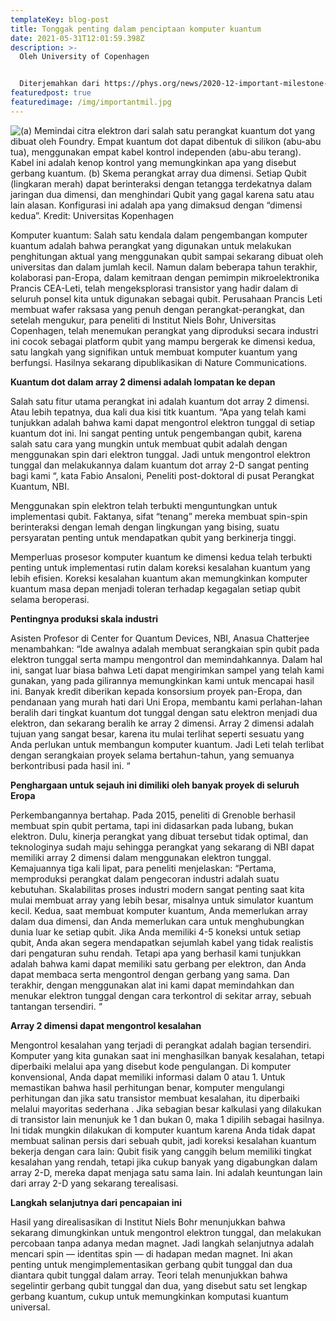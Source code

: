 ```yaml
---
templateKey: blog-post
title: Tonggak penting dalam penciptaan komputer kuantum
date: 2021-05-31T12:01:59.398Z
description: >-
  Oleh University of Copenhagen


  Diterjemahkan dari https://phys.org/news/2020-12-important-milestone-creation-quantum.html
featuredpost: true
featuredimage: /img/importantmil.jpg
---
```

![](/img/importantmil.jpg "(a) Memindai citra elektron dari salah satu perangkat kuantum dot yang dibuat oleh Foundry. Empat kuantum dot dapat dibentuk di silikon (abu-abu tua), menggunakan empat kabel kontrol independen (abu-abu terang). Kabel ini adalah kenop kontrol yang memungkinkan apa yang disebut gerbang kuantum. (b) Skema perangkat array dua dimensi. Setiap Qubit (lingkaran merah) dapat berinteraksi dengan tetangga terdekatnya dalam jaringan dua dimensi, dan menghindari Qubit yang gagal karena satu atau lain alasan. Konfigurasi ini adalah apa yang dimaksud dengan “dimensi kedua”. Kredit: Universitas Kopenhagen")

Komputer kuantum: Salah satu kendala dalam pengembangan komputer kuantum adalah bahwa perangkat yang digunakan untuk melakukan penghitungan aktual yang menggunakan qubit sampai sekarang dibuat oleh universitas dan dalam jumlah kecil. Namun dalam beberapa tahun terakhir, kolaborasi pan-Eropa, dalam kemitraan dengan pemimpin mikroelektronika Prancis CEA-Leti, telah mengeksplorasi transistor yang hadir dalam di seluruh ponsel kita untuk digunakan sebagai qubit. Perusahaan Prancis Leti membuat wafer raksasa yang penuh dengan perangkat-perangkat, dan setelah mengukur, para peneliti di Institut Niels Bohr, Universitas Copenhagen, telah menemukan perangkat yang diproduksi secara industri ini cocok sebagai platform qubit yang mampu bergerak ke dimensi kedua, satu langkah yang signifikan untuk membuat komputer kuantum yang berfungsi. Hasilnya sekarang dipublikasikan di Nature Communications.

**Kuantum dot dalam array 2 dimensi adalah lompatan ke depan**

Salah satu fitur utama perangkat ini adalah kuantum dot array 2 dimensi. Atau lebih tepatnya, dua kali dua kisi titk kuantum. “Apa yang telah kami tunjukkan adalah bahwa kami dapat mengontrol elektron tunggal di setiap kuantum dot ini. Ini sangat penting untuk pengembangan qubit, karena salah satu cara yang mungkin untuk membuat qubit adalah dengan menggunakan spin dari elektron tunggal. Jadi untuk mengontrol elektron tunggal dan melakukannya dalam kuantum dot array 2-D sangat penting bagi kami “, kata Fabio Ansaloni, Peneliti post-doktoral di pusat Perangkat Kuantum, NBI.

Menggunakan spin elektron telah terbukti menguntungkan untuk implementasi qubit. Faktanya, sifat “tenang” mereka membuat spin-spin berinteraksi dengan lemah dengan lingkungan yang bising, suatu persyaratan penting untuk mendapatkan qubit yang berkinerja tinggi.

Memperluas prosesor komputer kuantum ke dimensi kedua telah terbukti penting untuk implementasi rutin dalam koreksi kesalahan kuantum yang lebih efisien. Koreksi kesalahan kuantum akan memungkinkan komputer kuantum masa depan menjadi toleran terhadap kegagalan setiap qubit selama beroperasi.

**Pentingnya produksi skala industri**

Asisten Profesor di Center for Quantum Devices, NBI, Anasua Chatterjee menambahkan: “Ide awalnya adalah membuat serangkaian spin qubit pada elektron tunggal serta mampu mengontrol dan memindahkannya. Dalam hal ini, sangat luar biasa bahwa Leti dapat mengirimkan sampel yang telah kami gunakan, yang pada gilirannya memungkinkan kami untuk mencapai hasil ini. Banyak kredit diberikan kepada konsorsium proyek pan-Eropa, dan pendanaan yang murah hati dari Uni Eropa, membantu kami perlahan-lahan beralih dari tingkat kuantum dot tunggal dengan satu elektron menjadi dua elektron, dan sekarang beralih ke array 2 dimensi. Array 2 dimensi adalah tujuan yang sangat besar, karena itu mulai terlihat seperti sesuatu yang Anda perlukan untuk membangun komputer kuantum. Jadi Leti telah terlibat dengan serangkaian proyek selama bertahun-tahun, yang semuanya berkontribusi pada hasil ini. “

**Penghargaan untuk sejauh ini dimiliki oleh banyak proyek di seluruh Eropa**

Perkembangannya bertahap. Pada 2015, peneliti di Grenoble berhasil membuat spin qubit pertama, tapi ini didasarkan pada lubang, bukan elektron. Dulu, kinerja perangkat yang dibuat tersebut tidak optimal, dan teknologinya sudah maju sehingga perangkat yang sekarang di NBI dapat memiliki array 2 dimensi dalam menggunakan elektron tunggal. Kemajuannya tiga kali lipat, para peneliti menjelaskan: “Pertama, memproduksi perangkat dalam pengecoran industri adalah suatu kebutuhan. Skalabilitas proses industri modern sangat penting saat kita mulai membuat array yang lebih besar, misalnya untuk simulator kuantum kecil. Kedua, saat membuat komputer kuantum, Anda memerlukan array dalam dua dimensi, dan Anda memerlukan cara untuk menghubungkan dunia luar ke setiap qubit. Jika Anda memiliki 4-5 koneksi untuk setiap qubit, Anda akan segera mendapatkan sejumlah kabel yang tidak realistis dari pengaturan suhu rendah. Tetapi apa yang berhasil kami tunjukkan adalah bahwa kami dapat memiliki satu gerbang per elektron, dan Anda dapat membaca serta mengontrol dengan gerbang yang sama. Dan terakhir, dengan menggunakan alat ini kami dapat memindahkan dan menukar elektron tunggal dengan cara terkontrol di sekitar array, sebuah tantangan tersendiri. “

**Array 2 dimensi dapat mengontrol kesalahan**

Mengontrol kesalahan yang terjadi di perangkat adalah bagian tersendiri. Komputer yang kita gunakan saat ini menghasilkan banyak kesalahan, tetapi diperbaiki melalui apa yang disebut kode pengulangan. Di komputer konvensional, Anda dapat memiliki informasi dalam 0 atau 1. Untuk memastikan bahwa hasil perhitungan benar, komputer mengulangi perhitungan dan jika satu transistor membuat kesalahan, itu diperbaiki melalui mayoritas sederhana . Jika sebagian besar kalkulasi yang dilakukan di transistor lain menunjuk ke 1 dan bukan 0, maka 1 dipilih sebagai hasilnya. Ini tidak mungkin dilakukan di komputer kuantum karena Anda tidak dapat membuat salinan persis dari sebuah qubit, jadi koreksi kesalahan kuantum bekerja dengan cara lain: Qubit fisik yang canggih belum memiliki tingkat kesalahan yang rendah, tetapi jika cukup banyak yang digabungkan dalam array 2-D, mereka dapat menjaga satu sama lain. Ini adalah keuntungan lain dari array 2-D yang sekarang terealisasi.

**Langkah selanjutnya dari pencapaian ini**

Hasil yang direalisasikan di Institut Niels Bohr menunjukkan bahwa sekarang dimungkinkan untuk mengontrol elektron tunggal, dan melakukan percobaan tanpa adanya medan magnet. Jadi langkah selanjutnya adalah mencari spin — identitas spin — di hadapan medan magnet. Ini akan penting untuk mengimplementasikan gerbang qubit tunggal dan dua diantara qubit tunggal dalam array. Teori telah menunjukkan bahwa segelintir gerbang qubit tunggal dan dua, yang disebut satu set lengkap gerbang kuantum, cukup untuk memungkinkan komputasi kuantum universal.
